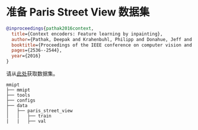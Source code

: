 # 准备 Paris Street View 数据集

<!-- [DATASET] -->

```bibtex
@inproceedings{pathak2016context,
  title={Context encoders: Feature learning by inpainting},
  author={Pathak, Deepak and Krahenbuhl, Philipp and Donahue, Jeff and Darrell, Trevor and Efros, Alexei A},
  booktitle={Proceedings of the IEEE conference on computer vision and pattern recognition},
  pages={2536--2544},
  year={2016}
}
```

请从[此处](https://github.com/pathak22/context-encoder/issues/24)获取数据集。

```text
mmipt
├── mmipt
├── tools
├── configs
├── data
│   ├── paris_street_view
│   │   ├── train
|   |   ├── val

```
